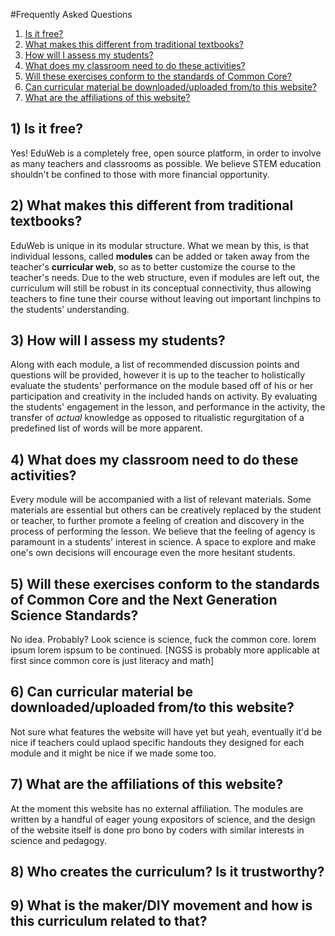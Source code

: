 #Frequently Asked Questions

1. [Is it free?](#1-is-it-free)
2. [What makes this different from traditional
textbooks?](#2-what-makes-this-different-from-traditional-textbooks)
3. [How will I assess my students?](#3-how-will-i-assess-my-students)
4. [What does my classroom need to do these
activities?](#4-what-does-my-classroom-need-to-do-these-activities)
5. [Will these exercises conform to the standards of Common
Core?](#5-will-these-exercises-conform-to-the-standards-of-common-core)
6. [Can curricular material be downloaded/uploaded from/to this
website?](#6-can-curricular-material-be-downloadeduploaded-fromto-this-website)
7. [What are the affiliations of this
website?](#7-what-are-the-affiliations-of-this-website)


## 1) Is it free?
Yes! EduWeb is a completely free, open source platform, in order to involve as many teachers and
classrooms as possible. We believe STEM education shouldn't be confined to those with more financial
opportunity.

## 2) What makes this different from traditional textbooks?
EduWeb is unique in its modular structure.  What we mean by this, is that individual lessons, called
**modules** can be added or taken away from the teacher's **curricular web**, so as to better
customize the course to the teacher's needs.  Due to the web structure, even if modules are left
out, the curriculum will still be robust in its conceptual connectivity, thus allowing teachers to
fine tune their course without leaving out important linchpins to the students' understanding.

## 3) How will I assess my students?
Along with each module, a list of recommended discussion points and questions will be provided,
however it is up to the teacher to holistically evaluate the students' performance on the module
based off of his or her participation and creativity in the included hands on activity.  By
evaluating the students' engagement in the lesson, and performance in the activity, the transfer
of *actual* knowledge as opposed to ritualistic regurgitation of a predefined list of words will be
more apparent.

## 4) What does my classroom need to do these activities?
Every module will be accompanied with a list of relevant materials. Some materials are essential but
others can be creatively replaced by the student or teacher, to further promote a feeling of
creation and discovery in the process of performing the lesson. We believe that the feeling of
agency is paramount in a students' interest in science. A space to explore and make one's own
decisions will encourage even the more hesitant students.

## 5) Will these exercises conform to the standards of Common Core and the Next Generation Science Standards?
No idea.  Probably?  Look science is science, fuck the common core.  lorem ipsum lorem ispsum to be
continued.  [NGSS is probably more applicable at first since common core is just literacy and math]

## 6) Can curricular material be downloaded/uploaded from/to this website?
Not sure what features the website will have yet but yeah, eventually it'd be nice if teachers could
uplaod specific handouts they designed for each module and it might be nice if we made some too.

## 7) What are the affiliations of this website?
At the moment this website has no external affiliation.  The modules are written by a handful of
eager young expositors of science, and the design of the website itself is done pro bono by coders
with similar interests in science and pedagogy.

## 8) Who creates the curriculum?  Is it trustworthy?


## 9) What is the maker/DIY movement and how is this curriculum related to that?

